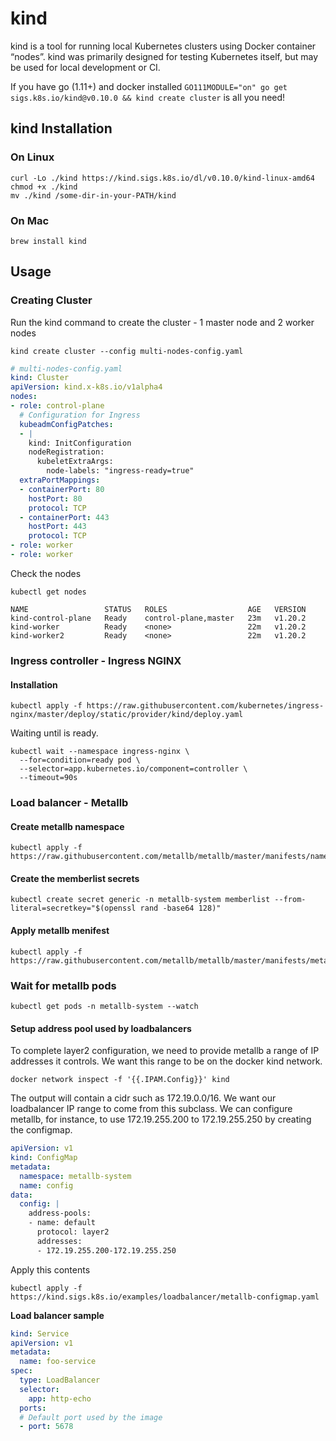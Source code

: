 # kind 
kind is a tool for running local Kubernetes clusters using Docker container “nodes”.
kind was primarily designed for testing Kubernetes itself, but may be used for local development or CI.

If you have go (1.11+) and docker installed `GO111MODULE="on" go get sigs.k8s.io/kind@v0.10.0 && kind create cluster` is all you need!

## kind Installation

### On Linux
```console
curl -Lo ./kind https://kind.sigs.k8s.io/dl/v0.10.0/kind-linux-amd64
chmod +x ./kind
mv ./kind /some-dir-in-your-PATH/kind
```

### On Mac
```console
brew install kind
```

## Usage
### Creating Cluster
Run the kind command to create the cluster - 1 master node and 2 worker nodes 
```console
kind create cluster --config multi-nodes-config.yaml
```

``` yaml
# multi-nodes-config.yaml
kind: Cluster
apiVersion: kind.x-k8s.io/v1alpha4
nodes:
- role: control-plane
  # Configuration for Ingress
  kubeadmConfigPatches:
  - |
    kind: InitConfiguration
    nodeRegistration:
      kubeletExtraArgs:
        node-labels: "ingress-ready=true"
  extraPortMappings:
  - containerPort: 80
    hostPort: 80
    protocol: TCP
  - containerPort: 443
    hostPort: 443
    protocol: TCP
- role: worker
- role: worker
```

Check the nodes
```console
kubectl get nodes

NAME                 STATUS   ROLES                  AGE   VERSION
kind-control-plane   Ready    control-plane,master   23m   v1.20.2
kind-worker          Ready    <none>                 22m   v1.20.2
kind-worker2         Ready    <none>                 22m   v1.20.2
```

### Ingress controller - Ingress NGINX
#### Installation
```console
kubectl apply -f https://raw.githubusercontent.com/kubernetes/ingress-nginx/master/deploy/static/provider/kind/deploy.yaml
```

Waiting until is ready.
```console
kubectl wait --namespace ingress-nginx \
  --for=condition=ready pod \
  --selector=app.kubernetes.io/component=controller \
  --timeout=90s
  ```


### Load balancer - Metallb
#### Create metallb namespace
```console
kubectl apply -f https://raw.githubusercontent.com/metallb/metallb/master/manifests/namespace.yaml
```
#### Create the memberlist secrets
```console
kubectl create secret generic -n metallb-system memberlist --from-literal=secretkey="$(openssl rand -base64 128)" 
```
#### Apply metallb menifest
```console
kubectl apply -f https://raw.githubusercontent.com/metallb/metallb/master/manifests/metallb.yaml
```
### Wait for metallb pods
```console
kubectl get pods -n metallb-system --watch
```

#### Setup address pool used by loadbalancers
To complete layer2 configuration, we need to provide metallb a range of IP addresses it controls. We want this range to be on the docker kind network.
```console
docker network inspect -f '{{.IPAM.Config}}' kind
```

The output will contain a cidr such as 172.19.0.0/16. We want our loadbalancer IP range to come from this subclass. We can configure metallb, for instance, to use 172.19.255.200 to 172.19.255.250 by creating the configmap.

```yaml
apiVersion: v1
kind: ConfigMap
metadata:
  namespace: metallb-system
  name: config
data:
  config: |
    address-pools:
    - name: default
      protocol: layer2
      addresses:
      - 172.19.255.200-172.19.255.250
```

Apply this contents
```console
kubectl apply -f https://kind.sigs.k8s.io/examples/loadbalancer/metallb-configmap.yaml
```

**Load balancer sample**
```yaml
kind: Service
apiVersion: v1
metadata:
  name: foo-service
spec:
  type: LoadBalancer
  selector:
    app: http-echo
  ports:
  # Default port used by the image
  - port: 5678
```
